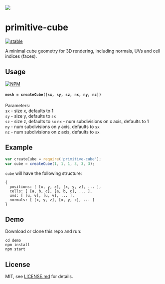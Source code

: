 ![](thumb.png)

# primitive-cube

[![stable](http://badges.github.io/stability-badges/dist/stable.svg)](http://github.com/badges/stability-badges)

A minimal cube geometry for 3D rendering, including normals, UVs and cell indices (faces).

## Usage

[![NPM](https://nodei.co/npm/primitive-cube.png)](https://www.npmjs.com/package/primitive-cube)

#### `mesh = createCube([sx, sy, sz, nx, ny, nz])`

Parameters:  
`sx` - size x, defaults to 1  
`sy` - size y, defaults to `sx`  
`sz` - size z, defaults to `sx`
`nx` - num subdivisions on x axis, defaults to 1  
`ny` - num subdivisions on y axis, defaults to `sx`  
`nz` - num subdivisions on z axis, defaults to `sx`

## Example

```javascript
var createCube = require('primitive-cube');
var cube = createCube(1, 1, 1, 3, 3, 3);
```

`cube` will have the following structure:

```
{
  positions: [ [x, y, z], [x, y, z], ... ],
  cells: [ [a, b, c], [a, b, c], ... ],
  uvs: [ [u, v], [u, v], ... ],
  normals: [ [x, y, z], [x, y, z], ... ]
}
```

## Demo

Download or clone this repo and run:

```
cd demo
npm install
npm start
```

## License

MIT, see [LICENSE.md](http://github.com/vorg/primitive-cube/blob/master/LICENSE.md) for details.
